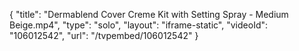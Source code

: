 {
    "title": "Dermablend Cover Creme Kit with Setting Spray - Medium Beige.mp4",
    "type": "solo",
    "layout": "iframe-static",
    "videoId": "106012542",
    "url": "\/tvpembed\/106012542"
}